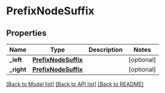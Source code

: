 # PrefixNodeSuffix

## Properties
Name | Type | Description | Notes
------------ | ------------- | ------------- | -------------
**_left** | [**PrefixNodeSuffix**](PrefixNodeSuffix.md) |  | [optional] 
**_right** | [**PrefixNodeSuffix**](PrefixNodeSuffix.md) |  | [optional] 

[[Back to Model list]](../README.md#documentation-for-models) [[Back to API list]](../README.md#documentation-for-api-endpoints) [[Back to README]](../README.md)


